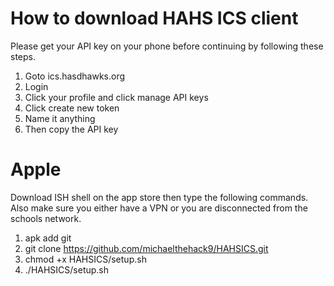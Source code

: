 # How to download HAHS ICS client

Please get your API key on your phone before continuing by following these steps.

1. Goto ics.hasdhawks.org
2. Login
3. Click your profile and click manage API keys
4. Click create new token
5. Name it anything
6. Then copy the API key

# Apple

Download ISH shell on the app store then type the following commands.
Also make sure you either have a VPN or you are disconnected from the schools network.
1. apk add git
2. git clone https://github.com/michaelthehack9/HAHSICS.git
3. chmod +x HAHSICS/setup.sh
4. ./HAHSICS/setup.sh
